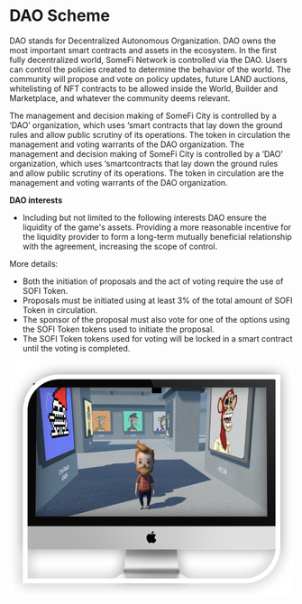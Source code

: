 # DAO Scheme

DAO stands for Decentralized Autonomous Organization. DAO owns the most important smart contracts and assets in the ecosystem. In the first fully decentralized world, SomeFi Network is controlled via the DAO. Users can control the policies created to determine the behavior of the world. The community will propose and vote on policy updates, future LAND auctions, whitelisting of NFT contracts to be allowed inside the World, Builder and Marketplace, and whatever the community deems relevant. &#x20;

The management and decision making of SomeFi City is controlled by a ‘DAO’ organization, which uses ‘smart contracts that lay down the ground rules and allow public scrutiny of its operations. The token in circulation  the management and voting warrants of the DAO organization. The management and decision making of SomeFi City is controlled by a ‘DAO’ organization, which uses ‘smartcontracts that lay down the ground rules and allow public scrutiny of its operations. The token in circulation are the management and voting warrants of the DAO organization.



**DAO interests**

* Including but not limited to the following interests DAO ensure the liquidity of the game's assets. Providing a more reasonable incentive for the liquidity provider to form a long-term mutually beneficial relationship with the agreement, increasing the scope of control.

&#x20; More details:

* Both the initiation of proposals and the act of voting require the use of SOFI Token.
* Proposals must be initiated using at least 3% of the total amount of  SOFI Token in circulation.
* The sponsor of the proposal must also vote for one of the options using the SOFI  Token tokens used to initiate the proposal.
* The SOFI Token tokens used for voting will be locked in a smart contract until the voting is completed.

![](<../.gitbook/assets/image (4).png>)
